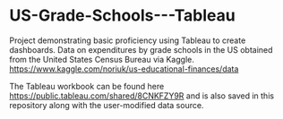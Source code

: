 # US-Grade-Schools---Tableau

Project demonstrating basic proficiency using Tableau to create dashboards.  Data on expenditures by grade schools in the US obtained from the United States Census Bureau via Kaggle.  https://www.kaggle.com/noriuk/us-educational-finances/data

The Tableau workbook can be found here https://public.tableau.com/shared/8CNKFZY9R and is also saved in this repository along with the user-modified data source.
